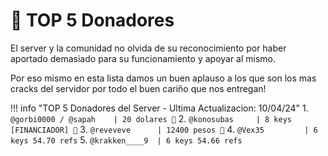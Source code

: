 # 🤑 TOP 5 Donadores

El server y la comunidad no olvida de su reconocimiento por haber aportado demasiado para su funcionamiento y apoyar al mismo.

Por eso mismo en esta lista damos un buen aplauso a los que son los mas cracks del servidor por todo el buen cariño que nos entregan!

!!! info "TOP 5 Donadores del Server - Ultima Actualizacion: 10/04/24"
	1. `@gorbi0000 / @sapah    | 20 dolares 🥇`
	2. `@konosubas	   | 8 keys [FINANCIADOR] 🥈`
	3. `@reveveve      | 12400 pesos 🥉`
	4. `@Vex35         | 6 keys 54.70 refs`
	5. `@krakken____9  | 6 keys 54.66 refs`
